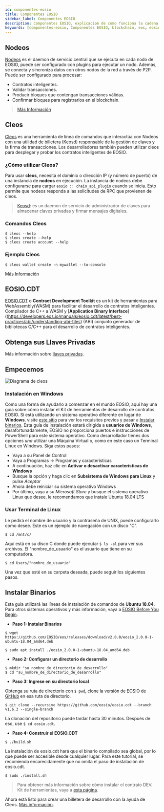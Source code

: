 ```yaml
---
id: componentes-eosio
title: Componentes EOSIO
sidebar_label: Componentes EOSIO
description: Componentes EOSIO, explicacion de como funciona la cadena de bloques de EOS con distintos componentes
keywords: [componentes-eosio, Componentes EOSIO, blockchain, eos, eosio, eosio.io, EOS, EOS Costa Rica]
---
```


## Nodeos

[Nodeos](https://developers.eos.io/manuals/eos/latest/nodeos/index) es el daemon de servicio central que se ejecuta en cada nodo de EOSIO, puede ser configurado con plugins para ejecutar un nodo. Además, se conecta y sincroniza datos con otros nodos de la red a través de P2P. Puede ser configurado para procesar:

* Contratos inteligentes.
* Validar transacciones.
* Producir bloques que contengan transacciones válidas.
* Confirmar bloques para registrarlos en el blockchain.

> [Más Información](https://guias.eoscostarica.io/docs/herramientas/opciones-configuracion-nodeos)

## Cleos

[Cleos](https://developers.eos.io/manuals/eos/latest/cleos/index) es una herramienta de línea de comandos que interactúa con Nodeos con una utilidad de billetera (Keosd) responsable de la gestión de claves y la firma de transacciones. Los desarrolladores también pueden utilizar cleos para desplegar y probar los contratos inteligentes de EOSIO.

### ¿Cómo utilizar Cleos?

Para usar **cleos**, necesita el dominio o dirección IP (y número de puerto) de una instancia de **nodeos** en ejecución. La instancia de nodeos debe configurarse para cargar `eosio :: chain_api_plugin` cuando se inicia. Esto permite que nodeos responda a las solicitudes de RPC que provienen de cleos.

> [Keosd](https://developers.eos.io/manuals/eos/latest/keosd/index): es un daemon de servicio de administrador de claves para almacenar claves privadas y firmar mensajes digitales.

### Comandos Cleos

```shell
$ cleos --help
$ cleos create --help
$ cleos create account --help
```

### Ejemplo Cleos

```shell
$ cleos wallet create -n mywallet --to-console
```

[Más Información](https://guias.eoscostarica.io/docs/herramientas/linea-de-comando)

## EOSIO.CDT

[EOSIO.CDT](https://developers.eos.io/manuals/eosio.cdt/latest/index) o **Contract Development Toolkit** es un
kit de herramientas para WebAssembly(WASM) para facilitar el desarrollo de contratos inteligentes. Compilador de C++ a WASM y [**Application Binary Interface**]((https://developers.eos.io/manuals/eosio.cdt/latest/best-practices/abi/understanding-abi-files) (ABI) conjunto generador de bibliotecas C/C++ para el desarrollo de contratos inteligentes.

## Obtenga sus Llaves Privadas

Más información sobre [llaves privadas](https://guias.eoscostarica.io/docs/aprender-eosio/llaves-privadas).

## Empecemos

![Diagrama de cleos](/img/diagramas/cleos.webp)

### Instalación en Windows

Como una forma de ayudarlo a comenzar en el mundo EOSIO, aquí hay una guía sobre cómo instalar el Kit de herramientas de desarrollo de contratos EOSIO. Si está utilizando un sistema operativo diferente en lugar de **Windows**, visite [este sitio](https://developers.eos.io/welcome/latest/getting-started/development-environment/before-you-begin) 
para ver los requisitos previos y pasar a [Instalar binarios](#instalar-binarios).
Esta guía de instalación estará dirigida a **usuarios de Windows**, desafortunadamente, EOSIO no proporciona puertos e instrucciones de PowerShell para este sistema operativo. Como desarrollador tienes dos opciones *una* utilizar una Máquina Virtual o, como en este caso un Terminal Linux en Windows. Siga estos pasos:

- Vaya a su Panel de Control
- Vaya a Programas -> Programas y características
- A continuación, haz clic en **Activar o desactivar características de Windows**
- Busque la opción y haga clic en **Subsistema de Windows para Linux** y pulse *Aceptar*
- Ahora debe reiniciar su sistema operativo Windows
- Por último, vaya a su *Microsoft Store* y busque el sistema operativo Linux que desee, le recomendamos que instale Ubuntu 18.04 LTS

### Usar Terminal de Linux

Le pedirá el nombre de usuario y la contraseña de UNIX, puede configurarlo como desee.
Este es un ejemplo de navegación con un disco "C".

```shell
$ cd /mnt/c/
```

Aquí está en su disco C donde puede ejecutar `$ ls -al` para ver sus archivos. El "nombre_de_usuario" es el usuario que tiene en su computadora.

```shell
$ cd Users/"nombre_de_usuario"
```

Una vez que esté en su carpeta deseada, puede seguir los siguientes pasos.

## Instalar Binarios

Esta guía utilizará las líneas de instalación de comandos de **Ubuntu 18.04**. Para otros sistemas operativos y más información, vaya a [EOSIO Before You Begin](https://developers.eos.io/welcome/latest/getting-started/development-environment/before-you-begin).

* **Paso 1: Instalar Binarios**

```shell
$ wget https://github.com/EOSIO/eos/releases/download/v2.0.0/eosio_2.0.0-1-ubuntu-18.04_amd64.deb
```

```shell
$ sudo apt install ./eosio_2.0.0-1-ubuntu-18.04_amd64.deb
```

* **Paso 2: Configurar un directorio de desarrollo**

```shell
$ mkdir "su_nombre_de_directorio_de_desarrollo"
$ cd "su_nombre_de_directorio_de_desarrollo"
```

* **Paso 3: Ingrese en su directorio local**

Obtenga su ruta de directorio con `$ pwd`, clone la versión de EOSIO de [GitHub](https://github.com/EOSIO/eos/blob/master/README.md) en esa ruta de directorio.

```shell
$ git clone --recursive https://github.com/eosio/eosio.cdt --branch v1.6.3 --single-branch
```

La clonación del repositorio puede tardar hasta 30 minutos. Después de eso, use `$ cd eosio.cdt`.

* **Paso 4: Construir el EOSIO.CDT**

```shell
$ ./build.sh
```

La instalación de eosio.cdt hará que el binario compilado sea global, por lo que puede ser accesible desde cualquier lugar. Para este tutorial, se recomienda encarecidamente que no omita el paso de instalación de eosio.cdt.

```shell
$ sudo ./install.sh
```

>Para obtener más información sobre cómo instalar el contrato DEV. Kit de herramientas, vaya a [esta página](https://developers.eos.io/welcome/latest/getting-started/development-environment/install-the-CDT).

Ahora está listo para crear una billetera de desarrollo con la ayuda de Cleos. [Más información](https://developers.eos.io/welcome/latest/getting-started/development-environment/create-development-wallet).
